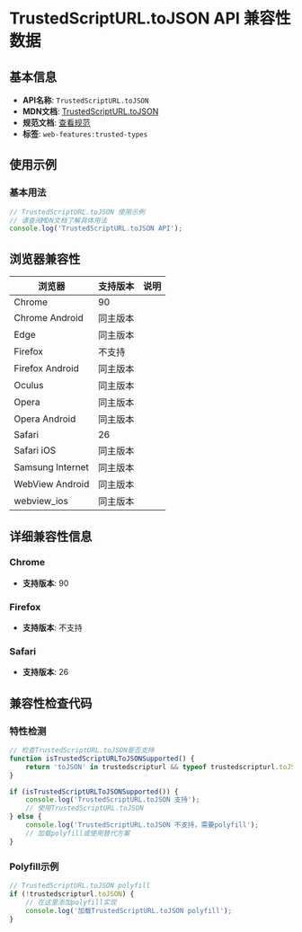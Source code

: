 # TrustedScriptURL.toJSON API 兼容性数据

## 基本信息

- **API名称**: `TrustedScriptURL.toJSON`
- **MDN文档**: [TrustedScriptURL.toJSON](https://developer.mozilla.org/docs/Web/API/TrustedScriptURL/toJSON)
- **规范文档**: [查看规范](https://w3c.github.io/trusted-types/dist/spec/#dom-trustedscripturl-tojson)
- **标签**: `web-features:trusted-types`

## 使用示例

### 基本用法

```javascript
// TrustedScriptURL.toJSON 使用示例
// 请查阅MDN文档了解具体用法
console.log('TrustedScriptURL.toJSON API');
```

## 浏览器兼容性

| 浏览器 | 支持版本 | 说明 |
|--------|----------|------|
| Chrome | 90 |  |
| Chrome Android | 同主版本 |  |
| Edge | 同主版本 |  |
| Firefox | 不支持 |  |
| Firefox Android | 同主版本 |  |
| Oculus | 同主版本 |  |
| Opera | 同主版本 |  |
| Opera Android | 同主版本 |  |
| Safari | 26 |  |
| Safari iOS | 同主版本 |  |
| Samsung Internet | 同主版本 |  |
| WebView Android | 同主版本 |  |
| webview_ios | 同主版本 |  |

## 详细兼容性信息

### Chrome

- **支持版本**: 90

### Firefox

- **支持版本**: 不支持

### Safari

- **支持版本**: 26

## 兼容性检查代码

### 特性检测

```javascript
// 检查TrustedScriptURL.toJSON是否支持
function isTrustedScriptURLToJSONSupported() {
    return 'toJSON' in trustedscripturl && typeof trustedscripturl.toJSON === 'function';
}

if (isTrustedScriptURLToJSONSupported()) {
    console.log('TrustedScriptURL.toJSON 支持');
    // 使用TrustedScriptURL.toJSON
} else {
    console.log('TrustedScriptURL.toJSON 不支持，需要polyfill');
    // 加载polyfill或使用替代方案
}
```

### Polyfill示例

```javascript
// TrustedScriptURL.toJSON polyfill
if (!trustedscripturl.toJSON) {
    // 在这里添加polyfill实现
    console.log('加载TrustedScriptURL.toJSON polyfill');
}
```


